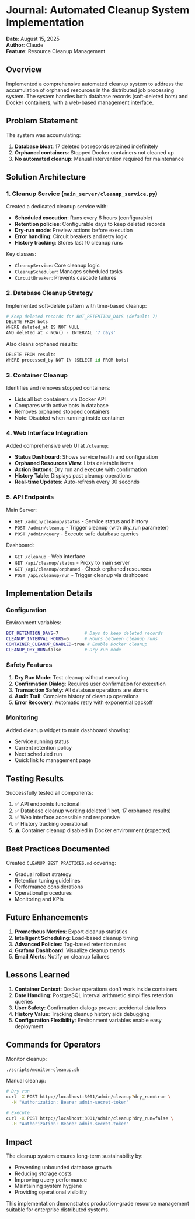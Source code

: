 # Journal: Automated Cleanup System Implementation
**Date**: August 15, 2025  
**Author**: Claude  
**Feature**: Resource Cleanup Management

## Overview

Implemented a comprehensive automated cleanup system to address the accumulation of orphaned resources in the distributed job processing system. The system handles both database records (soft-deleted bots) and Docker containers, with a web-based management interface.

## Problem Statement

The system was accumulating:
1. **Database bloat**: 17 deleted bot records retained indefinitely
2. **Orphaned containers**: Stopped Docker containers not cleaned up
3. **No automated cleanup**: Manual intervention required for maintenance

## Solution Architecture

### 1. Cleanup Service (`main_server/cleanup_service.py`)

Created a dedicated cleanup service with:
- **Scheduled execution**: Runs every 6 hours (configurable)
- **Retention policies**: Configurable days to keep deleted records
- **Dry-run mode**: Preview actions before execution
- **Error handling**: Circuit breakers and retry logic
- **History tracking**: Stores last 10 cleanup runs

Key classes:
- `CleanupService`: Core cleanup logic
- `CleanupScheduler`: Manages scheduled tasks
- `CircuitBreaker`: Prevents cascade failures

### 2. Database Cleanup Strategy

Implemented soft-delete pattern with time-based cleanup:
```python
# Keep deleted records for BOT_RETENTION_DAYS (default: 7)
DELETE FROM bots 
WHERE deleted_at IS NOT NULL 
AND deleted_at < NOW() - INTERVAL '7 days'
```

Also cleans orphaned results:
```python
DELETE FROM results 
WHERE processed_by NOT IN (SELECT id FROM bots)
```

### 3. Container Cleanup

Identifies and removes stopped containers:
- Lists all bot containers via Docker API
- Compares with active bots in database
- Removes orphaned stopped containers
- Note: Disabled when running inside container

### 4. Web Interface Integration

Added comprehensive web UI at `/cleanup`:
- **Status Dashboard**: Shows service health and configuration
- **Orphaned Resources View**: Lists deletable items
- **Action Buttons**: Dry run and execute with confirmation
- **History Table**: Displays past cleanup operations
- **Real-time Updates**: Auto-refresh every 30 seconds

### 5. API Endpoints

Main Server:
- `GET /admin/cleanup/status` - Service status and history
- `POST /admin/cleanup` - Trigger cleanup (with dry_run parameter)
- `POST /admin/query` - Execute safe database queries

Dashboard:
- `GET /cleanup` - Web interface
- `GET /api/cleanup/status` - Proxy to main server
- `GET /api/cleanup/orphaned` - Check orphaned resources
- `POST /api/cleanup/run` - Trigger cleanup via dashboard

## Implementation Details

### Configuration

Environment variables:
```bash
BOT_RETENTION_DAYS=7          # Days to keep deleted records
CLEANUP_INTERVAL_HOURS=6      # Hours between cleanup runs
CONTAINER_CLEANUP_ENABLED=true # Enable Docker cleanup
CLEANUP_DRY_RUN=false         # Dry run mode
```

### Safety Features

1. **Dry Run Mode**: Test cleanup without executing
2. **Confirmation Dialog**: Requires user confirmation for execution
3. **Transaction Safety**: All database operations are atomic
4. **Audit Trail**: Complete history of cleanup operations
5. **Error Recovery**: Automatic retry with exponential backoff

### Monitoring

Added cleanup widget to main dashboard showing:
- Service running status
- Current retention policy
- Next scheduled run
- Quick link to management page

## Testing Results

Successfully tested all components:
1. ✅ API endpoints functional
2. ✅ Database cleanup working (deleted 1 bot, 17 orphaned results)
3. ✅ Web interface accessible and responsive
4. ✅ History tracking operational
5. ⚠️ Container cleanup disabled in Docker environment (expected)

## Best Practices Documented

Created `CLEANUP_BEST_PRACTICES.md` covering:
- Gradual rollout strategy
- Retention tuning guidelines
- Performance considerations
- Operational procedures
- Monitoring and KPIs

## Future Enhancements

1. **Prometheus Metrics**: Export cleanup statistics
2. **Intelligent Scheduling**: Load-based cleanup timing
3. **Advanced Policies**: Tag-based retention rules
4. **Grafana Dashboard**: Visualize cleanup trends
5. **Email Alerts**: Notify on cleanup failures

## Lessons Learned

1. **Container Context**: Docker operations don't work inside containers
2. **Date Handling**: PostgreSQL interval arithmetic simplifies retention queries
3. **User Safety**: Confirmation dialogs prevent accidental data loss
4. **History Value**: Tracking cleanup history aids debugging
5. **Configuration Flexibility**: Environment variables enable easy deployment

## Commands for Operators

Monitor cleanup:
```bash
./scripts/monitor-cleanup.sh
```

Manual cleanup:
```bash
# Dry run
curl -X POST http://localhost:3001/admin/cleanup?dry_run=true \
  -H "Authorization: Bearer admin-secret-token"

# Execute
curl -X POST http://localhost:3001/admin/cleanup?dry_run=false \
  -H "Authorization: Bearer admin-secret-token"
```

## Impact

The cleanup system ensures long-term sustainability by:
- Preventing unbounded database growth
- Reducing storage costs
- Improving query performance
- Maintaining system hygiene
- Providing operational visibility

This implementation demonstrates production-grade resource management suitable for enterprise distributed systems.